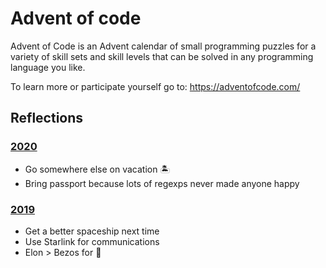 # Advent of code

Advent of Code is an Advent calendar of small programming puzzles for a variety of skill sets and skill levels that can be solved in any programming language you like.

To learn more or participate yourself go to: https://adventofcode.com/

## Reflections
### [2020](/2020/)
* Go somewhere else on vacation 🏝
* Bring passport because lots of regexps never made anyone happy

### [2019](/2019/)
* Get a better spaceship next time
* Use Starlink for communications
* Elon > Bezos for 🚀 
